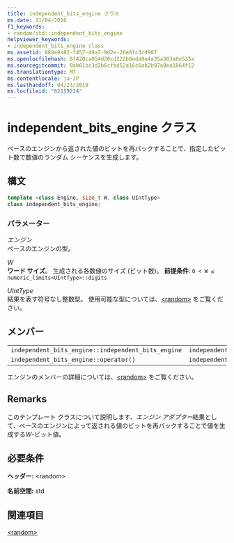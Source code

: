 ```yaml
---
title: independent_bits_engine クラス
ms.date: 11/04/2016
f1_keywords:
- random/std::independent_bits_engine
helpviewer_keywords:
- independent_bits_engine class
ms.assetid: 889e9a82-f457-49a7-9d2e-26e0fc3cd907
ms.openlocfilehash: 8f420ca054d20cd222b8eda9a4a35a383a8e535a
ms.sourcegitcommit: 0ab61bc3d2b6cfbd52a16c6ab2b97a8ea1864f12
ms.translationtype: MT
ms.contentlocale: ja-JP
ms.lasthandoff: 04/23/2019
ms.locfileid: "62159224"
---
```

# <a name="independentbitsengine-class"></a>independent_bits_engine クラス

ベースのエンジンから返された値のビットを再パックすることで、指定したビット数で数値のランダム シーケンスを生成します。

## <a name="syntax"></a>構文

```cpp
template <class Engine, size_t W, class UIntType>
class independent_bits_engine;
```

### <a name="parameters"></a>パラメーター

*エンジン*<br/>
ベースのエンジンの型。

*W*<br/>
**ワード サイズ**。 生成される各数値のサイズ (ビット数)。 **前提条件**: `0 < W ≤ numeric_limits<UIntType>::digits`

*UIntType*<br/>
結果を表す符号なし整数型。 使用可能な型については、[\<random>](../standard-library/random.md) をご覧ください。

## <a name="members"></a>メンバー

||||
|-|-|-|
|`independent_bits_engine::independent_bits_engine`|`independent_bits_engine::base`|`independent_bits_engine::discard`|
|`independent_bits_engine::operator()`|`independent_bits_engine::base_type`|`independent_bits_engine::seed`|

エンジンのメンバーの詳細については、[\<random>](../standard-library/random.md) をご覧ください。

## <a name="remarks"></a>Remarks

このテンプレート クラスについて説明します、*エンジン アダプター*結果として、ベースのエンジンによって返される値のビットを再パックすることで値を生成する*W*-ビット値。

## <a name="requirements"></a>必要条件

**ヘッダー:** \<random>

**名前空間:** std

## <a name="see-also"></a>関連項目

[\<random>](../standard-library/random.md)<br/>
